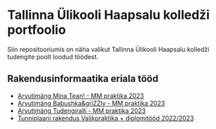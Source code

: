 # Tallinna Ülikooli Haapsalu kolledži portfoolio

Siin repositooriumis on näha valikut Tallinna Ülikooli Haapsalu kolledži tudengite poolt loodud töödest.

## Rakendusinformaatika eriala tööd

- [Arvutimäng Mina Tean! - MM praktika 2023](https://github.com/TLUHK-Portfolio/Mina-Tean)
- [Arvutimäng Babushka&griZZly - MM praktika 2023](https://github.com/TLUHK-Portfolio/Babushka-and-griZZly)
- [Arvutimäng Tudengiralli - MM praktika 2023](https://github.com/TLUHK-Portfolio/Tudengiralli)
- [Tunniplaani rakendus Valikpraktika + diplomitööd 2022/2023](https://github.com/TLUHK-Portfolio/HK-Tunniplaan)

